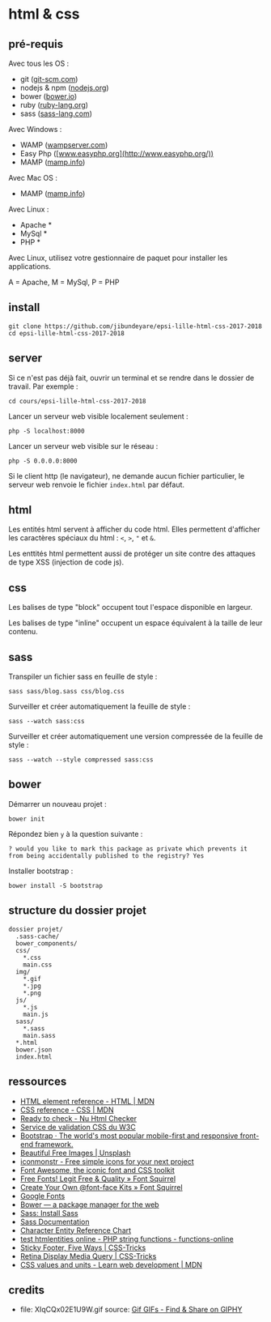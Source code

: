 # html & css

## pré-requis

Avec tous les OS :
- git ([git-scm.com](http://git-scm.com/))
- nodejs & npm ([nodejs.org](http://nodejs.org/))
- bower ([bower.io](http://bower.io/))
- ruby ([ruby-lang.org](http://ruby-lang.org/))
- sass ([sass-lang.com](http://sass-lang.com/))

Avec Windows :
- WAMP ([wampserver.com](http://wampserver.com/))
- Easy Php ([www.easyphp.org](http://www.easyphp.org/))
- MAMP ([mamp.info](http://mamp.info/))

Avec Mac OS :
- MAMP ([mamp.info](http://mamp.info/))

Avec Linux :
- Apache *
- MySql *
- PHP *

Avec Linux, utilisez votre gestionnaire de paquet pour installer les applications.

A = Apache, M = MySql, P = PHP

## install

    git clone https://github.com/jibundeyare/epsi-lille-html-css-2017-2018
    cd epsi-lille-html-css-2017-2018

## server

Si ce n'est pas déjà fait, ouvrir un terminal et se rendre dans le dossier de travail. Par exemple :

    cd cours/epsi-lille-html-css-2017-2018

Lancer un serveur web visible localement seulement :

    php -S localhost:8000

Lancer un serveur web visible sur le réseau :

    php -S 0.0.0.0:8000

Si le client http (le navigateur), ne demande aucun fichier particulier, le serveur web renvoie le fichier `index.html` par défaut.

## html

Les entités html servent à afficher du code html. Elles permettent d'afficher les caractères spéciaux du html : `<`, `>`, `"` et `&`.

Les enttités html permettent aussi de protéger un site contre des attaques de type XSS (injection de code js).

## css

Les balises de type "block" occupent tout l'espace disponible en largeur.

Les balises de type "inline" occupent un espace équivalent à la taille de leur contenu.

## sass

Transpiler un fichier sass en feuille de style :

    sass sass/blog.sass css/blog.css

Surveiller et créer automatiquement la feuille de style :

    sass --watch sass:css

Surveiller et créer automatiquement une version compressée de la feuille de style :

    sass --watch --style compressed sass:css

## bower

Démarrer un nouveau projet :

    bower init

Répondez bien `y` à la question suivante :

    ? would you like to mark this package as private which prevents it from being accidentally published to the registry? Yes

Installer bootstrap :

    bower install -S bootstrap

## structure du dossier projet

    dossier projet/
      .sass-cache/
      bower_components/
      css/
        *.css
        main.css
      img/
        *.gif
        *.jpg
        *.png
      js/
        *.js
        main.js
      sass/
        *.sass
        main.sass
      *.html
      bower.json
      index.html

## ressources

- [HTML element reference - HTML | MDN](https://developer.mozilla.org/en-US/docs/Web/HTML/Element)
- [CSS reference - CSS | MDN](https://developer.mozilla.org/en-US/docs/Web/CSS/Reference)
- [Ready to check - Nu Html Checker](https://validator.w3.org/nu/)
- [Service de validation CSS du W3C](https://jigsaw.w3.org/css-validator/)
- [Bootstrap · The world's most popular mobile-first and responsive front-end framework.](https://getbootstrap.com/docs/3.3/)
- [Beautiful Free Images | Unsplash](https://unsplash.com/)
- [iconmonstr - Free simple icons for your next project](https://iconmonstr.com/)
- [Font Awesome, the iconic font and CSS toolkit](http://fontawesome.io/)
- [Free Fonts! Legit Free & Quality » Font Squirrel](https://www.fontsquirrel.com/)
- [Create Your Own @font-face Kits » Font Squirrel](https://www.fontsquirrel.com/tools/webfont-generator)
- [Google Fonts](https://fonts.google.com/)
- [Bower — a package manager for the web](https://bower.io/)
- [Sass: Install Sass](http://sass-lang.com/install)
- [Sass Documentation](http://sass-lang.com/documentation/file.SASS_REFERENCE.html)
- [Character Entity Reference Chart](https://dev.w3.org/html5/html-author/charref)
- [test htmlentities online - PHP string functions - functions-online](https://www.functions-online.com/htmlentities.html)
- [Sticky Footer, Five Ways | CSS-Tricks](https://css-tricks.com/couple-takes-sticky-footer/)
- [Retina Display Media Query | CSS-Tricks](https://css-tricks.com/snippets/css/retina-display-media-query/)
- [CSS values and units - Learn web development | MDN](https://developer.mozilla.org/en-US/docs/Learn/CSS/Introduction_to_CSS/Values_and_units)

## credits

- file: XIqCQx02E1U9W.gif
  source: [Gif GIFs - Find & Share on GIPHY](https://giphy.com/gifs/XIqCQx02E1U9W)
